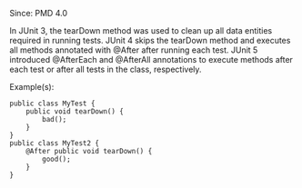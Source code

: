 Since: PMD 4.0

In JUnit 3, the tearDown method was used to clean up all data entities required in running tests. 
JUnit 4 skips the tearDown method and executes all methods annotated with @After after running each test.
JUnit 5 introduced @AfterEach and @AfterAll annotations to execute methods after each test or after all tests in the class, respectively.

Example(s):
```
public class MyTest {
    public void tearDown() {
        bad();
    }
}
public class MyTest2 {
    @After public void tearDown() {
        good();
    }
}
```
